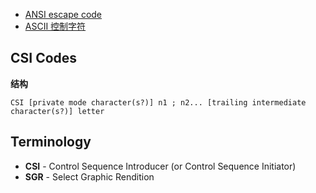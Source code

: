 
* [ANSI escape code](https://en.wikipedia.org/wiki/ANSI_escape_code)
* [ASCII 控制字符](https://en.wikipedia.org/wiki/C0_and_C1_control_codes)


## CSI Codes

**结构**

```
CSI [private mode character(s?)] n1 ; n2... [trailing intermediate character(s?)] letter
```


## Terminology

* **CSI** - Control Sequence Introducer (or Control Sequence Initiator)
* **SGR** - Select Graphic Rendition
